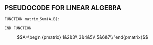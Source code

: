 ## PSEUDOCODE FOR LINEAR ALGEBRA
```python
FUNCTION matrix_Sum(A,B):

END FUNCTION
```
$$A=\begin {pmatrix}
1&2&3\\
3&4&5\\
5&6&7\\
\end{pmatrix}$$
